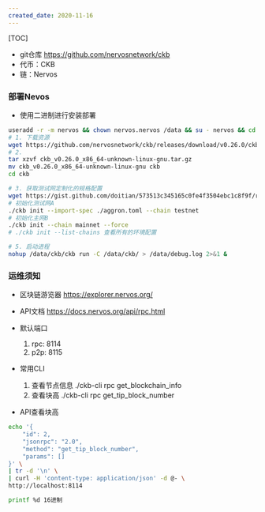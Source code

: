 ```yaml
---
created_date: 2020-11-16
---
```


[TOC]

- git仓库
  https://github.com/nervosnetwork/ckb
- 代币：CKB
- 链：Nervos

### 部署Nevos

- 使用二进制进行安装部署

```bash
useradd -r -m nervos && chown nervos.nervos /data && su - nervos && cd /data/
# 1. 下载资源
wget https://github.com/nervosnetwork/ckb/releases/download/v0.26.0/ckb_v0.26.0_x86_64-unknown-linux-gnu.tar.gz
# 2. 
tar xzvf ckb_v0.26.0_x86_64-unknown-linux-gnu.tar.gz
mv ckb_v0.26.0_x86_64-unknown-linux-gnu ckb
cd ckb

# 3. 获取测试网定制化的规格配置
wget https://gist.github.com/doitian/573513c345165c0fe4f3504ebc1c8f9f/raw/3032bed68550e0a50e91df2c706481e80b579c70/aggron.toml
# 初始化测试网A
./ckb init --import-spec ./aggron.toml --chain testnet
# 初始化主网B
./ckb init --chain mainnet --force
# ./ckb init --list-chains 查看所有的环境配置

# 5. 启动进程
nohup /data/ckb/ckb run -C /data/ckb/ > /data/debug.log 2>&1 &
```

### 运维须知

- 区块链游览器 https://explorer.nervos.org/

- API文档 https://docs.nervos.org/api/rpc.html

- 默认端口

  1. rpc: 8114
  2. p2p: 8115

- 常用CLI

  1. 查看节点信息 ./ckb-cli rpc get_blockchain_info
  2. 查看块高 ./ckb-cli rpc get_tip_block_number

- API查看块高

```bash
echo '{
    "id": 2,
    "jsonrpc": "2.0",
    "method": "get_tip_block_number",
    "params": []
}' \
| tr -d '\n' \
| curl -H 'content-type: application/json' -d @- \
http://localhost:8114

printf %d 16进制
```
